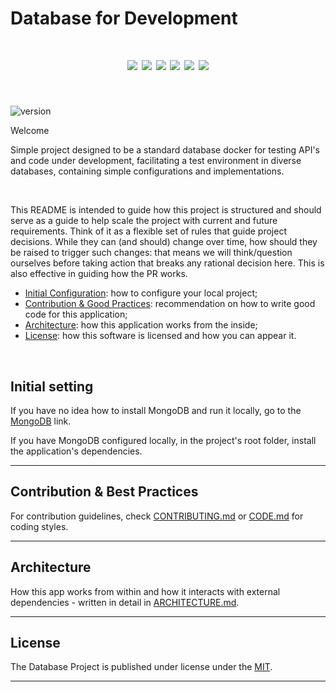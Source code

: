 # Database for Development

<h1 align="center">
  <img src="https://img.shields.io/badge/MongoDB-4EA94B?style=for-the-badge&logo=mongodb&logoColor=white" />
  <img src="https://img.shields.io/badge/docker-%230db7ed.svg?style=for-the-badge&logo=docker&logoColor=white" />
  <img src="https://img.shields.io/badge/kubernetes-%23326ce5.svg?style=for-the-badge&logo=kubernetes&logoColor=white"/>
  <img src="https://img.shields.io/badge/githubactions-%232671E5.svg?style=for-the-badge&logo=githubactions&logoColor=white"/>
  <img src="https://img.shields.io/badge/VisualStudioCode-0078d7.svg?style=for-the-badge&logo=visual-studio-code&logoColor=white"/>
  <img src="https://img.shields.io/badge/github-%23121011.svg?style=for-the-badge&logo=github&logoColor=white"/>
</h1>

&nbsp;

![version](https://img.shields.io/badge/version-1.0.0-blue.svg?maxAge=2592000)

Welcome

Simple project designed to be a standard database docker for testing API's and code under development, facilitating a test environment in diverse databases, containing simple configurations and implementations.

&nbsp;

This README is intended to guide how this project is structured and should serve as a guide to help scale the project with current and future requirements. Think of it as a flexible set of rules that guide project decisions. While they can (and should) change over time, how should they be raised to trigger such changes: that means we will think/question ourselves before taking action that breaks any rational decision here. This is also effective in guiding how the PR works.

- [Initial Configuration](#initial-configuration): how to configure your local project;
- [Contribution & Good Practices](#contribution--good-practices): recommendation on how to write good code for this application;
- [Architecture](#architecture): how this application works from the inside;
- [License](#license): how this software is licensed and how you can appear it.

&nbsp;

## Initial setting

If you have no idea how to install MongoDB and run it locally, go to the [MongoDB](https://docs.mongodb.com/manual/tutorial/) link.

If you have MongoDB configured locally, in the project's root folder, install the application's dependencies.

***

## Contribution & Best Practices

For contribution guidelines, check [CONTRIBUTING.md](https://github.com/BrunoComitre/database-project/blob/main/CONTRIBUTING.md) or [CODE.md](https://github.com/BrunoComitre/database-project/blob/main/CODE.md) for coding styles.

***

## Architecture

How this app works from within and how it interacts with external dependencies - written in detail in [ARCHITECTURE.md](ARCHITECTURE.md).

***

## License

The Database Project is published under license under the [MIT](LICENSE).

***
